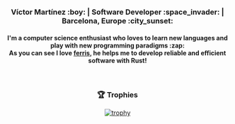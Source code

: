 

<div align="center">
  <h3>Víctor Martínez :boy: | Software Developer :space_invader: | Barcelona, Europe :city_sunset: </h3>
  <h4>I'm a computer science enthusiast who loves to learn new languages and play with new programming paradigms :zap: <br> As you can see I love <a href="https://rustacean.net/">ferris</a>, he helps me to develop reliable and efficient software with Rust! </h4> <br>
  
  ### :trophy: Trophies
  
  [![trophy](https://github-profile-trophy.vercel.app/?username=JasterV&theme=nord&column=4)](https://github.com/ryo-ma/github-profile-trophy)

  
</div>




